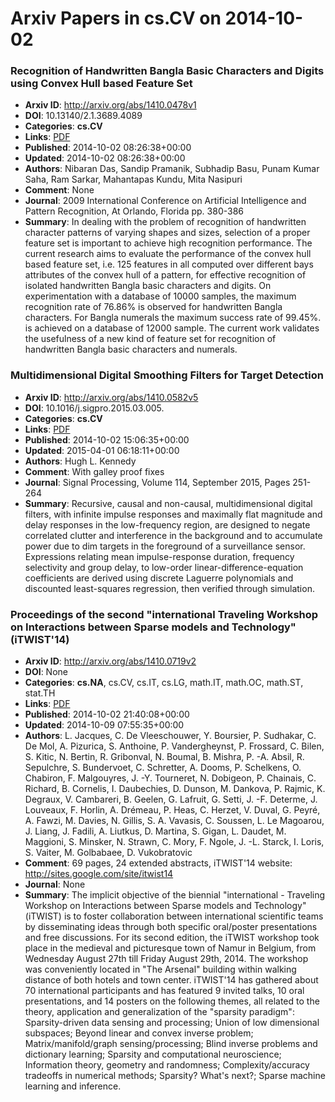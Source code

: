 # Arxiv Papers in cs.CV on 2014-10-02
### Recognition of Handwritten Bangla Basic Characters and Digits using Convex Hull based Feature Set
- **Arxiv ID**: http://arxiv.org/abs/1410.0478v1
- **DOI**: 10.13140/2.1.3689.4089
- **Categories**: **cs.CV**
- **Links**: [PDF](http://arxiv.org/pdf/1410.0478v1)
- **Published**: 2014-10-02 08:26:38+00:00
- **Updated**: 2014-10-02 08:26:38+00:00
- **Authors**: Nibaran Das, Sandip Pramanik, Subhadip Basu, Punam Kumar Saha, Ram Sarkar, Mahantapas Kundu, Mita Nasipuri
- **Comment**: None
- **Journal**: 2009 International Conference on Artificial Intelligence and
  Pattern Recognition, At Orlando, Florida pp. 380-386
- **Summary**: In dealing with the problem of recognition of handwritten character patterns of varying shapes and sizes, selection of a proper feature set is important to achieve high recognition performance. The current research aims to evaluate the performance of the convex hull based feature set, i.e. 125 features in all computed over different bays attributes of the convex hull of a pattern, for effective recognition of isolated handwritten Bangla basic characters and digits. On experimentation with a database of 10000 samples, the maximum recognition rate of 76.86% is observed for handwritten Bangla characters. For Bangla numerals the maximum success rate of 99.45%. is achieved on a database of 12000 sample. The current work validates the usefulness of a new kind of feature set for recognition of handwritten Bangla basic characters and numerals.



### Multidimensional Digital Smoothing Filters for Target Detection
- **Arxiv ID**: http://arxiv.org/abs/1410.0582v5
- **DOI**: 10.1016/j.sigpro.2015.03.005.
- **Categories**: **cs.CV**
- **Links**: [PDF](http://arxiv.org/pdf/1410.0582v5)
- **Published**: 2014-10-02 15:06:35+00:00
- **Updated**: 2015-04-01 06:18:11+00:00
- **Authors**: Hugh L. Kennedy
- **Comment**: With galley proof fixes
- **Journal**: Signal Processing, Volume 114, September 2015, Pages 251-264
- **Summary**: Recursive, causal and non-causal, multidimensional digital filters, with infinite impulse responses and maximally flat magnitude and delay responses in the low-frequency region, are designed to negate correlated clutter and interference in the background and to accumulate power due to dim targets in the foreground of a surveillance sensor. Expressions relating mean impulse-response duration, frequency selectivity and group delay, to low-order linear-difference-equation coefficients are derived using discrete Laguerre polynomials and discounted least-squares regression, then verified through simulation.



### Proceedings of the second "international Traveling Workshop on Interactions between Sparse models and Technology" (iTWIST'14)
- **Arxiv ID**: http://arxiv.org/abs/1410.0719v2
- **DOI**: None
- **Categories**: **cs.NA**, cs.CV, cs.IT, cs.LG, math.IT, math.OC, math.ST, stat.TH
- **Links**: [PDF](http://arxiv.org/pdf/1410.0719v2)
- **Published**: 2014-10-02 21:40:08+00:00
- **Updated**: 2014-10-09 07:55:35+00:00
- **Authors**: L. Jacques, C. De Vleeschouwer, Y. Boursier, P. Sudhakar, C. De Mol, A. Pizurica, S. Anthoine, P. Vandergheynst, P. Frossard, C. Bilen, S. Kitic, N. Bertin, R. Gribonval, N. Boumal, B. Mishra, P. -A. Absil, R. Sepulchre, S. Bundervoet, C. Schretter, A. Dooms, P. Schelkens, O. Chabiron, F. Malgouyres, J. -Y. Tourneret, N. Dobigeon, P. Chainais, C. Richard, B. Cornelis, I. Daubechies, D. Dunson, M. Dankova, P. Rajmic, K. Degraux, V. Cambareri, B. Geelen, G. Lafruit, G. Setti, J. -F. Determe, J. Louveaux, F. Horlin, A. Drémeau, P. Heas, C. Herzet, V. Duval, G. Peyré, A. Fawzi, M. Davies, N. Gillis, S. A. Vavasis, C. Soussen, L. Le Magoarou, J. Liang, J. Fadili, A. Liutkus, D. Martina, S. Gigan, L. Daudet, M. Maggioni, S. Minsker, N. Strawn, C. Mory, F. Ngole, J. -L. Starck, I. Loris, S. Vaiter, M. Golbabaee, D. Vukobratovic
- **Comment**: 69 pages, 24 extended abstracts, iTWIST'14 website:
  http://sites.google.com/site/itwist14
- **Journal**: None
- **Summary**: The implicit objective of the biennial "international - Traveling Workshop on Interactions between Sparse models and Technology" (iTWIST) is to foster collaboration between international scientific teams by disseminating ideas through both specific oral/poster presentations and free discussions. For its second edition, the iTWIST workshop took place in the medieval and picturesque town of Namur in Belgium, from Wednesday August 27th till Friday August 29th, 2014. The workshop was conveniently located in "The Arsenal" building within walking distance of both hotels and town center. iTWIST'14 has gathered about 70 international participants and has featured 9 invited talks, 10 oral presentations, and 14 posters on the following themes, all related to the theory, application and generalization of the "sparsity paradigm": Sparsity-driven data sensing and processing; Union of low dimensional subspaces; Beyond linear and convex inverse problem; Matrix/manifold/graph sensing/processing; Blind inverse problems and dictionary learning; Sparsity and computational neuroscience; Information theory, geometry and randomness; Complexity/accuracy tradeoffs in numerical methods; Sparsity? What's next?; Sparse machine learning and inference.




